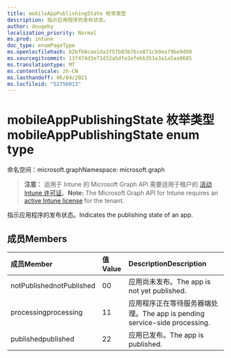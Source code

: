 ```yaml
---
title: mobileAppPublishingState 枚举类型
description: 指示应用程序的发布状态。
author: dougeby
localization_priority: Normal
ms.prod: intune
doc_type: enumPageType
ms.openlocfilehash: b2bfb8cae1da3f57b03b76ce871cb9ea79be9d99
ms.sourcegitcommit: 13f474d3e71d32a5dfe2efebb351e3a1a5aa9685
ms.translationtype: MT
ms.contentlocale: zh-CN
ms.lasthandoff: 06/04/2021
ms.locfileid: "52756013"
---
```

# <a name="mobileapppublishingstate-enum-type"></a><span data-ttu-id="feeb3-103">mobileAppPublishingState 枚举类型</span><span class="sxs-lookup"><span data-stu-id="feeb3-103">mobileAppPublishingState enum type</span></span>

<span data-ttu-id="feeb3-104">命名空间：microsoft.graph</span><span class="sxs-lookup"><span data-stu-id="feeb3-104">Namespace: microsoft.graph</span></span>

> <span data-ttu-id="feeb3-105">**注意：** 适用于 Intune 的 Microsoft Graph API 需要适用于租户的 [活动 Intune 许可证](https://go.microsoft.com/fwlink/?linkid=839381)。</span><span class="sxs-lookup"><span data-stu-id="feeb3-105">**Note:** The Microsoft Graph API for Intune requires an [active Intune license](https://go.microsoft.com/fwlink/?linkid=839381) for the tenant.</span></span>

<span data-ttu-id="feeb3-106">指示应用程序的发布状态。</span><span class="sxs-lookup"><span data-stu-id="feeb3-106">Indicates the publishing state of an app.</span></span>

## <a name="members"></a><span data-ttu-id="feeb3-107">成员</span><span class="sxs-lookup"><span data-stu-id="feeb3-107">Members</span></span>
|<span data-ttu-id="feeb3-108">成员</span><span class="sxs-lookup"><span data-stu-id="feeb3-108">Member</span></span>|<span data-ttu-id="feeb3-109">值</span><span class="sxs-lookup"><span data-stu-id="feeb3-109">Value</span></span>|<span data-ttu-id="feeb3-110">Description</span><span class="sxs-lookup"><span data-stu-id="feeb3-110">Description</span></span>|
|:---|:---|:---|
|<span data-ttu-id="feeb3-111">notPublished</span><span class="sxs-lookup"><span data-stu-id="feeb3-111">notPublished</span></span>|<span data-ttu-id="feeb3-112">0</span><span class="sxs-lookup"><span data-stu-id="feeb3-112">0</span></span>|<span data-ttu-id="feeb3-113">应用尚未发布。</span><span class="sxs-lookup"><span data-stu-id="feeb3-113">The app is not yet published.</span></span>|
|<span data-ttu-id="feeb3-114">processing</span><span class="sxs-lookup"><span data-stu-id="feeb3-114">processing</span></span>|<span data-ttu-id="feeb3-115">1</span><span class="sxs-lookup"><span data-stu-id="feeb3-115">1</span></span>|<span data-ttu-id="feeb3-116">应用程序正在等待服务器端处理。</span><span class="sxs-lookup"><span data-stu-id="feeb3-116">The app is pending service-side processing.</span></span>|
|<span data-ttu-id="feeb3-117">published</span><span class="sxs-lookup"><span data-stu-id="feeb3-117">published</span></span>|<span data-ttu-id="feeb3-118">2</span><span class="sxs-lookup"><span data-stu-id="feeb3-118">2</span></span>|<span data-ttu-id="feeb3-119">应用已发布。</span><span class="sxs-lookup"><span data-stu-id="feeb3-119">The app is published.</span></span>|





